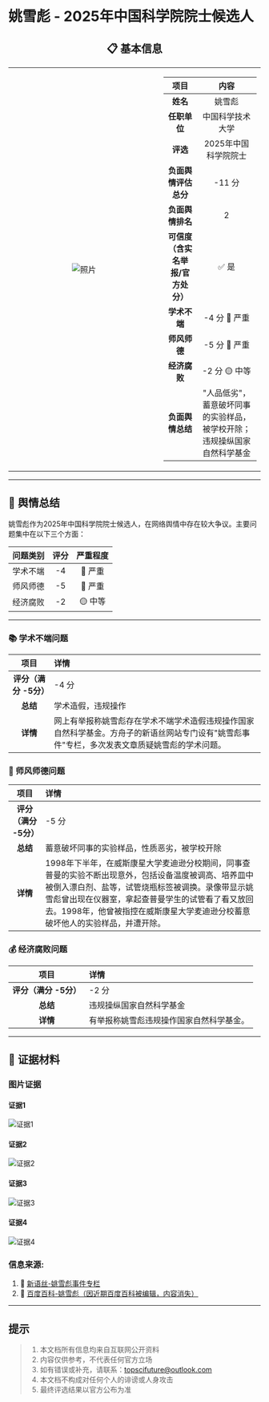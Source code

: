 # 姚雪彪 - 2025年中国科学院院士候选人

<div align="center">

## 📋 基本信息

<table>
<tr>
<td width="60%" align="center">

![照片](../images/2_kexue_yaoxuebiao/2_ip.jpeg)

</td>
<td width="40%">

|         **项目**          |                  **内容**                |
|:-----------------------:|:--------------------------------------:|
|         **姓名**          |                   姚雪彪                  |
|        **任职单位**         |                 中国科学技术大学               |
|         **评选**          |               2025年中国科学院院士             |
|      **负面舆情评估总分**       |                  -11 分                 |
|       **负面舆情排名**        |                    2                   |
| **可信度<br>（含实名举报/官方处分）** |                   ✅ 是                  |
|        **学术不端**         |                -4 分 🔴 严重              |
|        **师风师德**         |                -5 分 🔴 严重              |
|        **经济腐败**         |                -2 分 🟡 中等              |
|       **负面舆情总结**        | "人品低劣"，蓄意破坏同事的实验样品，被学校开除；违规操纵国家自然科学基金 |

</td>
</tr>
</table>
</div>

---

## 🔭 舆情总结

姚雪彪作为2025年中国科学院院士候选人，在网络舆情中存在较大争议。主要问题集中在以下三个方面：

| 问题类别 | 评分 | 严重程度 |
|:---:|:---:|:---:|
| 学术不端 | -4 | 🔴 严重 |
| 师风师德 | -5 | 🔴 严重 |
| 经济腐败 | -2 | 🟡 中等 |

---

### 📚 学术不端问题

|       项目       | 详情                                                                       |
|:--------------:|:-------------------------------------------------------------------------|
| **评分（满分 -5分）** | -4 分                                                                     |
|     **总结**     | 学术造假，违规操作                                                                |
|     **详情**     | 网上有举报称姚雪彪存在学术不端学术造假违规操作国家自然科学基金。方舟子的新语丝网站专门设有"姚雪彪事件"专栏，多次发表文章质疑姚雪彪的学术问题。 |



### 👥 师风师德问题


|       项目       | 详情                                       |
|:--------------:|:-----------------------------------------|
| **评分（满分 -5分）** | -5 分                                      |
|     **总结**     | 蓄意破坏同事的实验样品，性质恶劣，被学校开除             |
|     **详情**     | 1998年下半年，在威斯康星大学麦迪逊分校期间，同事查普曼的实验不断出现意外，包括设备温度被调高、培养皿中被倒入漂白剂、盐等，试管烧瓶标签被调换。录像带显示姚雪彪曾出现在仪器室，拿起查普曼学生的试管看了看又放回去。1998年，他曾被指控在威斯康星大学麦迪逊分校蓄意破坏他人的实验样品，并遭开除。 |



### 💰 经济腐败问题

|       项目       | 详情                                       |
|:--------------:|:-----------------------------------------|
| **评分（满分 -5分）** | -2 分                                      |
|     **总结**     | 违规操纵国家自然科学基金                         |
|     **详情**     | 有举报称姚雪彪违规操作国家自然科学基金。 |


---

## 📎 证据材料

### 图片证据

#### 证据1 
![证据1](../images/2_kexue_yaoxuebiao/2_p1.png)

#### 证据2
![证据2](../images/2_kexue_yaoxuebiao/2_p2.png)

#### 证据3 
![证据3](../images/2_kexue_yaoxuebiao/2_p3.png)

#### 证据4 
![证据4](../images/2_kexue_yaoxuebiao/2_p4.png)


### 信息来源:

1. 🔗 [新语丝-姚雪彪事件专栏](http://xys.org/dajia/yaoxuebiao.html)
2. 🔗 [百度百科-姚雪彪（因近期百度百科被编辑，内容消失）](https://baike.baidu.com/item/姚雪彪/7952698)
 
---

## 提示

> 
> 1. 本文档所有信息均来自互联网公开资料
> 2. 内容仅供参考，不代表任何官方立场
> 3. 如有错误或补充，请联系：topscifuture@outlook.com
> 4. 本文档不构成对任何个人的诽谤或人身攻击
> 5. 最终评选结果以官方公布为准
